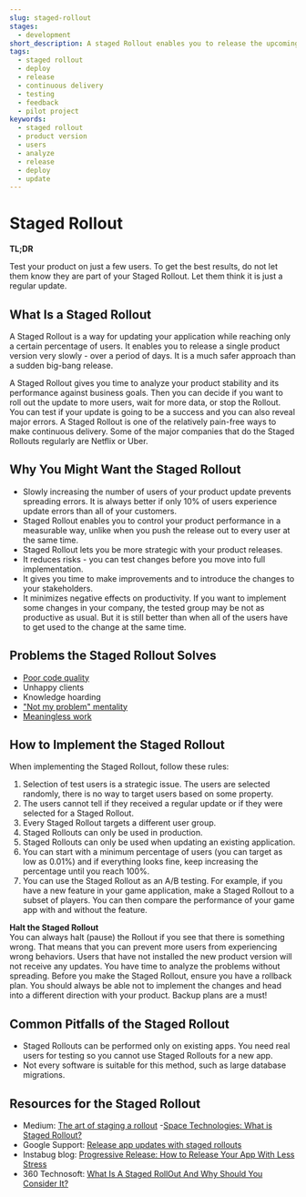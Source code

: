 ```yaml
---
slug: staged-rollout
stages:
  - development
short_description: A staged Rollout enables you to release the upcoming product version slowly in a gradual way. You can slowly increase the percentage of users who receive the update.
tags:
  - staged rollout
  - deploy
  - release
  - continuous delivery
  - testing
  - feedback
  - pilot project
keywords:
  - staged rollout
  - product version
  - users
  - analyze
  - release
  - deploy
  - update
---
```


# Staged Rollout

**TL;DR**

Test your product on just a few users. To get the best results, do not let them know they are part of your Staged Rollout. Let them think it is just a regular update.

## What Is a Staged Rollout

A Staged Rollout is a way for updating your application while reaching only a certain percentage of users. It enables you to release a single product version very slowly - over a period of days. It is a much safer approach than a sudden big-bang release.

A Staged Rollout gives you time to analyze your product stability and its performance against business goals. Then you can decide if you want to roll out the update to more users, wait for more data, or stop the Rollout. You can test if your update is going to be a success and you can also reveal major errors. A Staged Rollout is one of the relatively pain-free ways to make continuous delivery. Some of the major companies that do the Staged Rollouts regularly are Netflix or Uber.

## Why You Might Want the Staged Rollout

- Slowly increasing the number of users of your product update prevents spreading errors. It is always better if only 10% of users experience update errors than all of your customers.
- Staged Rollout enables you to control your product performance in a measurable way, unlike when you push the release out to every user at the same time.
- Staged Rollout lets you be more strategic with your product releases.
- It reduces risks - you can test changes before you move into full implementation.
- It gives you time to make improvements and to introduce the changes to your stakeholders.
- It minimizes negative effects on productivity. If you want to implement some changes in your company, the tested group may be not as productive as usual. But it is still better than when all of the users have to get used to the change at the same time.

## Problems the Staged Rollout Solves

- [Poor code quality](/problems/poor-code-quality)
- Unhappy clients
- Knowledge hoarding
- ["Not my problem" mentality](/problems/not-my-problem-mentality)
- [Meaningless work](/problems/meaningless-work)

## How to Implement the Staged Rollout

When implementing the Staged Rollout, follow these rules:

1. Selection of test users is a strategic issue. The users are selected randomly, there is no way to target users based on some property.
2. The users cannot tell if they received a regular update or if they were selected for a Staged Rollout.
3. Every Staged Rollout targets a different user group.
4. Staged Rollouts can only be used in production.
5. Staged Rollouts can only be used when updating an existing application.
6. You can start with a minimum percentage of users (you can target as low as 0.01%) and if everything looks fine, keep increasing the percentage until you reach 100%.
7. You can use the Staged Rollout as an A/B testing. For example, if you have a new feature in your game application, make a Staged Rollout to a subset of players. You can then compare the performance of your game app with and without the feature.

**Halt the Staged Rollout**  
You can always halt (pause) the Rollout if you see that there is something wrong. That means that you can prevent more users from experiencing wrong behaviors. Users that have not installed the new product version will not receive any updates. You have time to analyze the problems without spreading. Before you make the Staged Rollout, ensure you have a rollback plan. You should always be able not to implement the changes and head into a different direction with your product. Backup plans are a must!

## Common Pitfalls of the Staged Rollout

- Staged Rollouts can be performed only on existing apps. You need real users for testing so you cannot use Staged Rollouts for a new app.
- Not every software is suitable for this method, such as large database migrations.

## Resources for the Staged Rollout

- Medium: [The art of staging a rollout](https://medium.com/bleeding-edge/the-art-of-staging-a-rollout-8e203b337b75) -[Space Technologies: What is Staged Rollout?](https://www.spaceotechnologies.com/release-app-update-staged-rollout-benefits-startups/)
- Google Support: [Release app updates with staged rollouts](https://support.google.com/googleplay/android-developer/answer/6346149?hl=en)
- Instabug blog: [Progressive Release: How to Release Your App With Less Stress](https://instabug.com/blog/progressive-mobile-app-release-process/)
- 360 Technosoft: [What Is A Staged RollOut And Why Should You Consider It?](https://www.360technosoft.com/blog/what-is-a-staged-rollout-and-why-should-you-consider-it)
